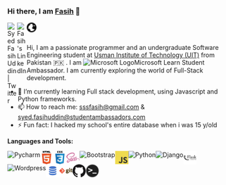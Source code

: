 
### Hi there, I am [Fasih](https://www.linkedin.com/in/sssfasih/) 👋

<a href="https://twitter.com/sssfasih">
  <img align="left" alt="Syed Fasih Uddin | Twitter" width="22px" src="https://cdn.jsdelivr.net/npm/simple-icons@v3/icons/twitter.svg" /> 
</a>
<a href="https://www.linkedin.com/in/sssfasih/">
  <img align="left" alt="Fasih's LinkedIn" width="22px" src="https://cdn.jsdelivr.net/npm/simple-icons@v3/icons/linkedin.svg" />
</a>
<a href="https://syedfasih.me/">
  <img align="left" alt="Fasih's Website" width="22px" src="https://raw.githubusercontent.com/iconic/open-iconic/master/svg/globe.svg" />
</a> 


<br />
<br />

Hi, I am a passionate programmer and an undergraduate Software Engineering student at [Usman Institute of Technology (UIT)](http://uit.edu/) from Pakistan :pakistan: . I am <img alt="Microsoft Logo" width="14px" src="https://cdn.worldvectorlogo.com/logos/microsoft-5.svg" />Microsoft Learn Student Ambassador. I am currently exploring the world of Full-Stack development.  


<!-- - 🔭 I’m currently working as an internee @ -->
- 🌱 I’m currently learning Full stack development, using Javascript and Python frameworks.
- 📫 How to reach me: sssfasih@gmail.com  & syed.fasihuddin@studentambassadors.com
- ⚡ Fun fact:  I hacked my school's entire database when i was 15 y/old

**Languages and Tools:**  

<img align="left" alt="Pycharm" height="30px" src="https://brandeps.com/logo-download/P/Pycharm-logo-vector-01.svg" />
<img align="left" alt="HTML5" height="30px" src="https://raw.githubusercontent.com/github/explore/80688e429a7d4ef2fca1e82350fe8e3517d3494d/topics/html/html.png" />
<img align="left" alt="CSS3" height="30px" src="https://raw.githubusercontent.com/github/explore/80688e429a7d4ef2fca1e82350fe8e3517d3494d/topics/css/css.png" />
<img align="left" alt="Sass" height="30px" src="https://raw.githubusercontent.com/github/explore/80688e429a7d4ef2fca1e82350fe8e3517d3494d/topics/sass/sass.png" />
<img align="left" alt="Bootstrap" height="30px" src="https://cdn.worldvectorlogo.com/logos/bootstrap-5-1.svg" />
<img align="left" alt="JavaScript" height="30px" src="https://raw.githubusercontent.com/github/explore/80688e429a7d4ef2fca1e82350fe8e3517d3494d/topics/javascript/javascript.png" />
<img align="left" alt="Python" height="30px" src="https://cdn.worldvectorlogo.com/logos/python-5.svg" />
<img align="left" alt="Django" height="30px" src="https://static.djangoproject.com/img/logos/django-logo-negative.svg" />
<img align="left" alt="Flask" height="30px" src="https://raw.githubusercontent.com/github/explore/80688e429a7d4ef2fca1e82350fe8e3517d3494d/topics/flask/flask.png" />
<img align="left" alt="Wordpress" height="30px" src="https://cdn.worldvectorlogo.com/logos/wordpress-blue.svg" />

<img align="left" alt="SQL" height="30px" src="https://raw.githubusercontent.com/github/explore/80688e429a7d4ef2fca1e82350fe8e3517d3494d/topics/sql/sql.png" />

<img align="left" alt="Git" height="30px" src="https://raw.githubusercontent.com/github/explore/80688e429a7d4ef2fca1e82350fe8e3517d3494d/topics/git/git.png" />
<img align="left" alt="GitHub" height="30px" src="https://raw.githubusercontent.com/github/explore/78df643247d429f6cc873026c0622819ad797942/topics/github/github.png" />
<img align="left" alt="Terminal" height="30px" src="https://raw.githubusercontent.com/github/explore/80688e429a7d4ef2fca1e82350fe8e3517d3494d/topics/terminal/terminal.png" />

<!--img align="left" alt="Vue" height="30px" src="https://raw.githubusercontent.com/github/explore/80688e429a7d4ef2fca1e82350fe8e3517d3494d/topics/vue/vue.png" / -->


